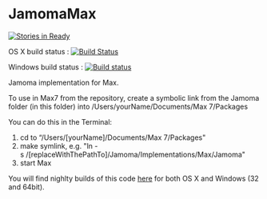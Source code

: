 
JamomaMax
=========

[![Stories in Ready](https://badge.waffle.io/jamoma/jamomamax.png?label=ready&title=Ready)](https://waffle.io/jamoma/jamomamax)

OS X build status : [![Build Status](https://travis-ci.org/jamoma/JamomaMax.svg?branch=dev)](https://travis-ci.org/jamoma/JamomaMax)

Windows build status : [![Build status](https://ci.appveyor.com/api/projects/status/yqv0mv6yrcd41jej?svg=true)](https://ci.appveyor.com/project/avilleret/jamomamax)

Jamoma implementation for Max.

To use in Max7 from the repository, create a symbolic link from the Jamoma folder (in this folder) into /Users/yourName/Documents/Max 7/Packages    
    
You can do this in the Terminal:    
1. cd to “/Users/[yourName]/Documents/Max 7/Packages"    
2. make symlink, e.g. "ln -s /[replaceWithThePathTo]/Jamoma/Implementations/Max/Jamoma"    
3. start Max    

You will find nighlty builds of this code [here](https://github.com/jamoma/nightly-builds) for both OS X and Windows (32 and 64bit).
